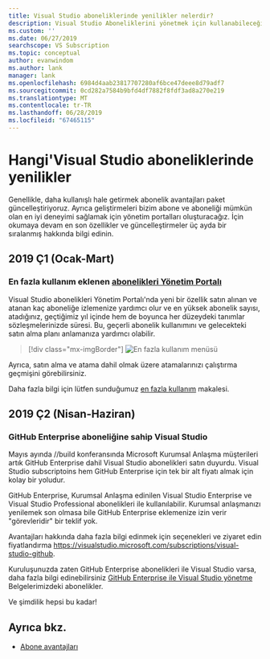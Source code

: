 ```yaml
---
title: Visual Studio aboneliklerinde yenilikler nelerdir?
description: Visual Studio Aboneliklerini yönetmek için kullanabileceğiniz yeni ve güncelleştirilmiş özellikler hakkında bilgi edinin.
ms.custom: ''
ms.date: 06/27/2019
searchscope: VS Subscription
ms.topic: conceptual
author: evanwindom
ms.author: lank
manager: lank
ms.openlocfilehash: 6984d4aab23817707280af6bce47deee8d79adf7
ms.sourcegitcommit: 0cd282a7584b9bfd4df7882f8fdf3ad8a270e219
ms.translationtype: MT
ms.contentlocale: tr-TR
ms.lasthandoff: 06/28/2019
ms.locfileid: "67465115"
---
```

# <a name="what39s-new-in-visual-studio-subscriptions"></a>Hangi&#39;Visual Studio aboneliklerinde yenilikler

Genellikle, daha kullanışlı hale getirmek abonelik avantajları paket güncelleştiriyoruz. Ayrıca geliştirmeleri bizim abone ve aboneliği mümkün olan en iyi deneyimi sağlamak için yönetim portalları oluşturacağız.  İçin okumaya devam en son özellikler ve güncelleştirmeler üç ayda bir sıralanmış hakkında bilgi edinin.

## <a name="2019-q1-january-march"></a>2019 Ç1 (Ocak-Mart)

### <a name="maximum-usage-added-to-subscriptions-administration-portalhttpsmanagevisualstuidocom"></a>En fazla kullanım eklenen [abonelikleri Yönetim Portalı](https://manage.visualstuido.com)
Visual Studio abonelikleri Yönetim Portalı'nda yeni bir özellik satın alınan ve atanan kaç aboneliğe izlemenize yardımcı olur ve en yüksek abonelik sayısı, atadığınız, geçtiğimiz yıl içinde hem de boyunca her düzeydeki tanımlar sözleşmelerinizde süresi. Bu, geçerli abonelik kullanımını ve gelecekteki satın alma planı anlamanıza yardımcı olabilir. 

  > [!div class="mx-imgBorder"]
  > ![En fazla kullanım menüsü](_img/maximum-usage/maximum-usage-menu.png)

Ayrıca, satın alma ve atama dahil olmak üzere atamalarınızı çalıştırma geçmişini görebilirsiniz.   

Daha fazla bilgi için lütfen sunduğumuz [en fazla kullanım](maximum-usage.md) makalesi. 

## <a name="2019-q2-april-june"></a>2019 Ç2 (Nisan-Haziran)

### <a name="visual-studio-with-github-enterprise-subscriptions"></a>GitHub Enterprise aboneliğine sahip Visual Studio
Mayıs ayında //build konferansında Microsoft Kurumsal Anlaşma müşterileri artık GitHub Enterprise dahil Visual Studio abonelikleri satın duyurdu.  Visual Studio subscriptoins hem GitHub Enterprise için tek bir alt fiyatı almak için kolay bir yoludur.  

GitHub Enterprise, Kurumsal Anlaşma edinilen Visual Studio Enterprise ve Visual Studio Professional abonelikleri ile kullanılabilir. Kurumsal anlaşmanızı yenilemek son olmasa bile GitHub Enterprise eklemenize izin verir "görevleridir" bir teklif yok.

Avantajları hakkında daha fazla bilgi edinmek için seçenekleri ve ziyaret edin fiyatlandırma https://visualstudio.microsoft.com/subscriptions/visual-studio-github. 

Kuruluşunuzda zaten GitHub Enterprise abonelikleri ile Visual Studio varsa, daha fazla bilgi edinebilirsiniz [GitHub Enterprise ile Visual Studio yönetme](assign-github.md) Belgelerimizdeki abonelikler.  

Ve şimdilik hepsi bu kadar!

## <a name="see-also"></a>Ayrıca bkz.

* [Abone avantajları](subscriber-benefits.md)
